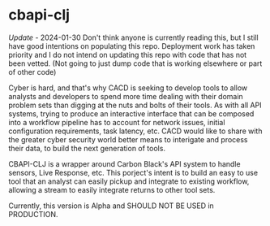 # cbapi-clj
*Update* - 2024-01-30 Don't think anyone is currently reading this, but I still have good intentions on populating this repo.  Deployment work has taken priority and I do not intend on updating this repo with code that has not been vetted. (Not going to just dump code that is working elsewhere or part of other code)

Cyber is hard, and that's why CACD is seeking to develop tools to allow analysts and developers to spend more time dealing with their domain problem sets than digging at the nuts and bolts of their tools.  As with all API systems, trying to produce an interactive interface that can be composed into a workflow pipeline has to account for network issues, initial configuration requirements, task latency, etc.  CACD would like to share with the greater cyber security world better means to interigate and process their data, to build the next generation of tools.

CBAPI-CLJ is a wrapper around Carbon Black's API system to handle sensors, Live Response, etc.  This porject's intent is to build an easy to use tool that an analyst can easily pickup and integrate to existing workflow, allowing a stream to easily integrate returns to other tool sets.

Currently, this version is Alpha and SHOULD NOT BE USED in PRODUCTION.
